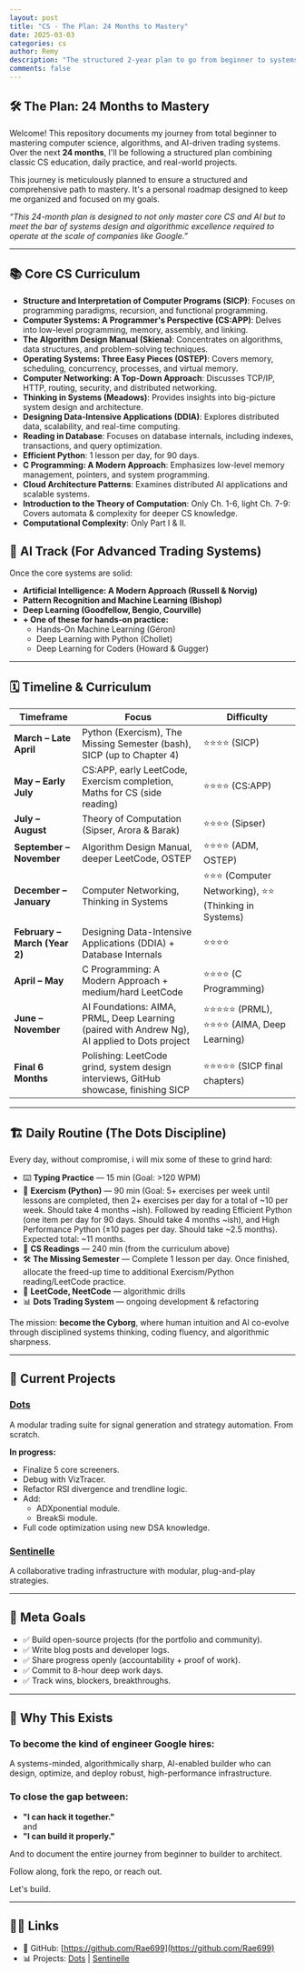 ```yaml
---
layout: post
title: "CS - The Plan: 24 Months to Mastery"
date: 2025-03-03
categories: cs
author: Remy
description: "The structured 2-year plan to go from beginner to systems builder, with a focus on CS fundamentals, trading systems, and AI."
comments: false
---
```


## 🛠️ The Plan: 24 Months to Mastery

Welcome! This repository documents my journey from total beginner to mastering computer science, algorithms, and AI-driven trading systems.  
Over the next **24 months**, I'll be following a structured plan combining classic CS education, daily practice, and real-world projects.

This journey is meticulously planned to ensure a structured and comprehensive path to mastery. 
It's a personal roadmap designed to keep me organized and focused on my goals.

*“This 24-month plan is designed to not only master core CS and AI but to meet the bar of systems design and algorithmic excellence required to operate at the scale of companies like Google.”*


---

## 📚 Core CS Curriculum
- **Structure and Interpretation of Computer Programs (SICP)**: Focuses on programming paradigms, recursion, and functional programming.
- **Computer Systems: A Programmer's Perspective (CS:APP)**: Delves into low-level programming, memory, assembly, and linking.
- **The Algorithm Design Manual (Skiena)**: Concentrates on algorithms, data structures, and problem-solving techniques.
- **Operating Systems: Three Easy Pieces (OSTEP)**: Covers memory, scheduling, concurrency, processes, and virtual memory.
- **Computer Networking: A Top-Down Approach**: Discusses TCP/IP, HTTP, routing, security, and distributed networking.
- **Thinking in Systems (Meadows)**: Provides insights into big-picture system design and architecture.
- **Designing Data-Intensive Applications (DDIA)**: Explores distributed data, scalability, and real-time computing.
- **Reading in Database**: Focuses on database internals, including indexes, transactions, and query optimization.
- **Efficient Python**: 1 lesson per day, for 90 days. 
- **C Programming: A Modern Approach**: Emphasizes low-level memory management, pointers, and system programming.
- **Cloud Architecture Patterns**: Examines distributed AI applications and scalable systems.
-	**Introduction to the Theory of Computation**: Only Ch. 1-6, light Ch. 7-9: Covers automata & complexity for deeper CS knowledge.
-	**Computational Complexity**: Only Part I & II.


## 🤖 AI Track (For Advanced Trading Systems)
Once the core systems are solid:
- **Artificial Intelligence: A Modern Approach (Russell & Norvig)**
- **Pattern Recognition and Machine Learning (Bishop)**
- **Deep Learning (Goodfellow, Bengio, Courville)**
- **+ One of these for hands-on practice:**
  - Hands-On Machine Learning (Géron)
  - Deep Learning with Python (Chollet)
  - Deep Learning for Coders (Howard & Gugger)


---

## 🗓️ Timeline & Curriculum


| Timeframe               | Focus                                                                 | Difficulty |
|-------------------------|----------------------------------------------------------------------|------------|
| **March – Late April**      | Python (Exercism), The Missing Semester (bash), SICP (up to Chapter 4) | ⭐⭐⭐⭐ (SICP) |
| **May – Early July**  | CS:APP, early LeetCode, Exercism completion, Maths for CS (side reading)                             | ⭐⭐⭐⭐ (CS:APP) |
| **July – August**     | Theory of Computation (Sipser, Arora & Barak) | ⭐⭐⭐⭐ (Sipser) |
| **September – November**   | Algorithm Design Manual, deeper LeetCode, OSTEP | ⭐⭐⭐⭐ (ADM, OSTEP) |
| **December – January**   | Computer Networking, Thinking in Systems                        | ⭐⭐⭐ (Computer Networking), ⭐⭐ (Thinking in Systems) |
| **February – March (Year 2)** | Designing Data-Intensive Applications (DDIA) + Database Internals | ⭐⭐⭐⭐ |
| **April – May**        | C Programming: A Modern Approach + medium/hard LeetCode | ⭐⭐⭐⭐ (C Programming) |
| **June – November**        | AI Foundations: AIMA, PRML, Deep Learning (paired with Andrew Ng), AI applied to Dots project | ⭐⭐⭐⭐⭐ (PRML), ⭐⭐⭐⭐ (AIMA, Deep Learning) |
| **Final 6 Months**       | Polishing: LeetCode grind, system design interviews, GitHub showcase, finishing SICP | ⭐⭐⭐⭐⭐ (SICP final chapters) |


---

## 🏗️ Daily Routine (The Dots Discipline)
Every day, without compromise, i will mix some of these to grind hard:
- ⌨️ **Typing Practice** — 15 min (Goal: >120 WPM)
- 🐍 **Exercism (Python)** — 90 min (Goal: 5+ exercises per week until lessons are completed, then 2+ exercises per day for a total of ~10 per week. Should take 4 months ~ish). Followed by reading Efficient Python (one item per day for 90 days.  Should take 4 months ~ish), and High Performance Python (±10 pages per day. Should take ~2.5 months). Expected total: ~11 months.  
- 📖 **CS Readings** — 240 min (from the curriculum above)
- 🛠️ **The Missing Semester** — Complete 1 lesson per day. Once finished, allocate the freed-up time to additional Exercism/Python reading/LeetCode practice.
- 🧠 **LeetCode, NeetCode** — algorithmic drills
- 📊 **Dots Trading System** — ongoing development & refactoring

The mission: **become the Cyborg**, where human intuition and AI co-evolve through disciplined systems thinking, coding fluency, and algorithmic sharpness.


---

## 🚧 Current Projects


### [Dots](https://github.com/Rae699/Dots)

A modular trading suite for signal generation and strategy automation. From scratch.

**In progress:**
- Finalize 5 core screeners.
- Debug with VizTracer.
- Refactor RSI divergence and trendline logic.
- Add:
  - ADXponential module.
  - BreakSi module.
- Full code optimization using new DSA knowledge.


### [Sentinelle](https://github.com/SentiCap/SentinelleCap)

A collaborative trading infrastructure with modular, plug-and-play strategies.


---

## 🎯 Meta Goals

- ✅ Build open-source projects (for the portfolio and community).
- ✅ Write blog posts and developer logs.
- ✅ Share progress openly (accountability + proof of work).
- ✅ Commit to 8-hour deep work days.
- ✅ Track wins, blockers, breakthroughs.


---

## 📌 Why This Exists

### To become the kind of engineer Google hires:
A systems-minded, algorithmically sharp, AI-enabled builder who can design, optimize, and deploy robust, high-performance infrastructure.

### To close the gap between:
- **"I can hack it together."**  
and  
- **"I can build it properly."**

And to document the entire journey from beginner to builder to architect.  

Follow along, fork the repo, or reach out. 

Let's build.


---

## 🔗🔗 Links

- 🐙 GitHub: [https://github.com/Rae699](https://github.com/Rae699)
- 📊 Projects: [Dots](https://github.com/Rae699/Dots) | [Sentinelle](https://github.com/SentiCap/SentinelleCap)
